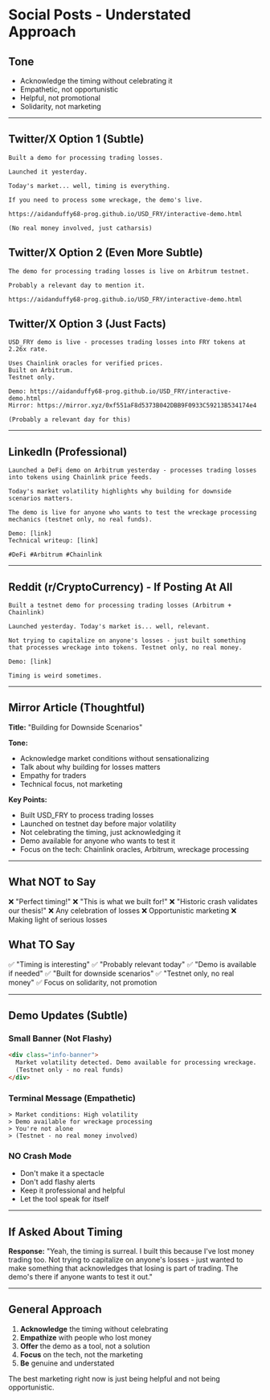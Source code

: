 # Social Posts - Understated Approach

## Tone
- Acknowledge the timing without celebrating it
- Empathetic, not opportunistic
- Helpful, not promotional
- Solidarity, not marketing

---

## Twitter/X Option 1 (Subtle)
```
Built a demo for processing trading losses.

Launched it yesterday.

Today's market... well, timing is everything.

If you need to process some wreckage, the demo's live.

https://aidanduffy68-prog.github.io/USD_FRY/interactive-demo.html

(No real money involved, just catharsis)
```

## Twitter/X Option 2 (Even More Subtle)
```
The demo for processing trading losses is live on Arbitrum testnet.

Probably a relevant day to mention it.

https://aidanduffy68-prog.github.io/USD_FRY/interactive-demo.html
```

## Twitter/X Option 3 (Just Facts)
```
USD_FRY demo is live - processes trading losses into FRY tokens at 2.26x rate.

Uses Chainlink oracles for verified prices.
Built on Arbitrum.
Testnet only.

Demo: https://aidanduffy68-prog.github.io/USD_FRY/interactive-demo.html
Mirror: https://mirror.xyz/0xf551aF8d5373B042DBB9F0933C59213B534174e4

(Probably a relevant day for this)
```

---

## LinkedIn (Professional)
```
Launched a DeFi demo on Arbitrum yesterday - processes trading losses into tokens using Chainlink price feeds.

Today's market volatility highlights why building for downside scenarios matters.

The demo is live for anyone who wants to test the wreckage processing mechanics (testnet only, no real funds).

Demo: [link]
Technical writeup: [link]

#DeFi #Arbitrum #Chainlink
```

---

## Reddit (r/CryptoCurrency) - If Posting At All
```
Built a testnet demo for processing trading losses (Arbitrum + Chainlink)

Launched yesterday. Today's market is... well, relevant.

Not trying to capitalize on anyone's losses - just built something that processes wreckage into tokens. Testnet only, no real money.

Demo: [link]

Timing is weird sometimes.
```

---

## Mirror Article (Thoughtful)
**Title:** "Building for Downside Scenarios"

**Tone:**
- Acknowledge market conditions without sensationalizing
- Talk about why building for losses matters
- Empathy for traders
- Technical focus, not marketing

**Key Points:**
- Built USD_FRY to process trading losses
- Launched on testnet day before major volatility
- Not celebrating the timing, just acknowledging it
- Demo available for anyone who wants to test it
- Focus on the tech: Chainlink oracles, Arbitrum, wreckage processing

---

## What NOT to Say

❌ "Perfect timing!"
❌ "This is what we built for!"
❌ "Historic crash validates our thesis!"
❌ Any celebration of losses
❌ Opportunistic marketing
❌ Making light of serious losses

## What TO Say

✅ "Timing is interesting"
✅ "Probably relevant today"
✅ "Demo is available if needed"
✅ "Built for downside scenarios"
✅ "Testnet only, no real money"
✅ Focus on solidarity, not promotion

---

## Demo Updates (Subtle)

### Small Banner (Not Flashy)
```html
<div class="info-banner">
  Market volatility detected. Demo available for processing wreckage.
  (Testnet only - no real funds)
</div>
```

### Terminal Message (Empathetic)
```
> Market conditions: High volatility
> Demo available for wreckage processing
> You're not alone
> (Testnet - no real money involved)
```

### NO Crash Mode
- Don't make it a spectacle
- Don't add flashy alerts
- Keep it professional and helpful
- Let the tool speak for itself

---

## If Asked About Timing

**Response:**
"Yeah, the timing is surreal. I built this because I've lost money trading too. Not trying to capitalize on anyone's losses - just wanted to make something that acknowledges that losing is part of trading. The demo's there if anyone wants to test it out."

---

## General Approach

1. **Acknowledge** the timing without celebrating
2. **Empathize** with people who lost money
3. **Offer** the demo as a tool, not a solution
4. **Focus** on the tech, not the marketing
5. **Be** genuine and understated

The best marketing right now is just being helpful and not being opportunistic.
